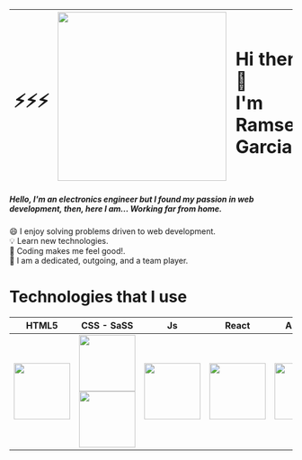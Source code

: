 |<h1>:zap::zap::zap:</h1>|<img src="https://media3.giphy.com/media/eHjrC6X9zDIMI0alnP/source.gif" width="300" />|<h1 width="500">Hi there 👋 <br>I'm Ramses Garcia.</h1> |<h1>:zap::zap::zap:</h1>|
|:-----| -------------- | :---------------- |----:|

##### Hello, I'm an electronics engineer but I found my passion in web development, then, here I am... Working far from home.

:smile: I enjoy solving problems driven to web development. <br>
:bulb: Learn new technologies.  <br>
:rocket: Coding makes me feel good!. <br>
:punch: I am a dedicated, outgoing, and a team player. <br>


 # Technologies that I use 
|HTML5|CSS - SaSS|Js|React|Angular|PHP|MySQL|
|:---:|:---:|:---:|:---:|:---:|:---:|:---:|
|<img src="https://upload.wikimedia.org/wikipedia/commons/thumb/6/61/HTML5_logo_and_wordmark.svg/230px-HTML5_logo_and_wordmark.svg.png" width="100">| <img src="https://cdn.pixabay.com/photo/2017/08/05/11/16/logo-2582747_1280.png" width="100"> <br/> <img src="https://upload.wikimedia.org/wikipedia/commons/thumb/9/96/Sass_Logo_Color.svg/245px-Sass_Logo_Color.svg.png" width="100"> | <img src="https://image.flaticon.com/icons/png/512/919/919828.png" width="100"> |<img src="https://www.technoscore.com/images/services/react-js-icon.png" width="100"> |<img src="https://upload.wikimedia.org/wikipedia/commons/thumb/c/cf/Angular_full_color_logo.svg/1200px-Angular_full_color_logo.svg.png" width="100">|<img src="https://image.flaticon.com/icons/png/512/919/919830.png" width="100">|<img src="https://www.servidoresadmin.com/wp-content/uploads/2016/02/MySQL.png" width="100"> |
